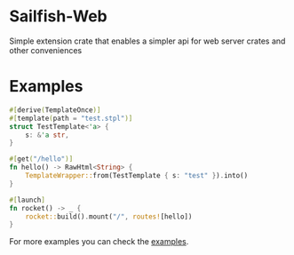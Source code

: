 # Sailfish-Web
Simple extension crate that enables a simpler api for web server crates and other conveniences

# Examples

```rust
#[derive(TemplateOnce)]
#[template(path = "test.stpl")]
struct TestTemplate<'a> {
    s: &'a str,
}

#[get("/hello")]
fn hello() -> RawHtml<String> {
    TemplateWrapper::from(TestTemplate { s: "test" }).into()
}

#[launch]
fn rocket() -> _ {
    rocket::build().mount("/", routes![hello])
}
```

For more examples you can check the [examples](https://github.com/pauldotsh/sailfish-web/tree/master/examples).
